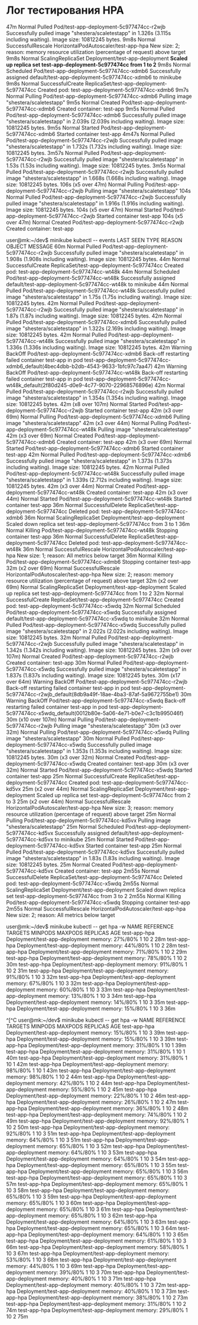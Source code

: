 # Лог тестирования HPA

47m                    Normal    Pulled                    Pod/test-app-deployment-5c977474cc-r2wjb    Successfully pulled image "shestera/scaletestapp" in 1.326s (3.115s including waiting). Image size: 10812245 bytes.
9m8s                   Normal    SuccessfulRescale         HorizontalPodAutoscaler/test-app-hpa        New size: 2; reason: memory resource utilization (percentage of request) above target
9m8s                   Normal    ScalingReplicaSet         Deployment/test-app-deployment              **Scaled up replica set test-app-deployment-5c977474cc from 1 to 2**
9m8s                   Normal    Scheduled                 Pod/test-app-deployment-5c977474cc-xdmb6    Successfully assigned default/test-app-deployment-5c977474cc-xdmb6 to minikube
9m8s                   Normal    SuccessfulCreate          ReplicaSet/test-app-deployment-5c977474cc   Created pod: test-app-deployment-5c977474cc-xdmb6
9m7s                   Normal    Pulling                   Pod/test-app-deployment-5c977474cc-xdmb6    Pulling image "shestera/scaletestapp"
9m5s                   Normal    Created                   Pod/test-app-deployment-5c977474cc-xdmb6    Created container: test-app
9m5s                   Normal    Pulled                    Pod/test-app-deployment-5c977474cc-xdmb6    Successfully pulled image "shestera/scaletestapp" in 2.039s (2.039s including waiting). Image size: 10812245 bytes.
9m5s                   Normal    Started                   Pod/test-app-deployment-5c977474cc-xdmb6    Started container test-app
4m47s                  Normal    Pulled                    Pod/test-app-deployment-5c977474cc-r2wjb    Successfully pulled image "shestera/scaletestapp" in 1.732s (1.732s including waiting). Image size: 10812245 bytes.
3m57s                  Normal    Pulled                    Pod/test-app-deployment-5c977474cc-r2wjb    Successfully pulled image "shestera/scaletestapp" in 1.53s (1.53s including waiting). Image size: 10812245 bytes.
3m5s                   Normal    Pulled                    Pod/test-app-deployment-5c977474cc-r2wjb    Successfully pulled image "shestera/scaletestapp" in 1.668s (1.668s including waiting). Image size: 10812245 bytes.
106s (x5 over 47m)     Normal    Pulling                   Pod/test-app-deployment-5c977474cc-r2wjb    Pulling image "shestera/scaletestapp"
104s                   Normal    Pulled                    Pod/test-app-deployment-5c977474cc-r2wjb    Successfully pulled image "shestera/scaletestapp" in 1.916s (1.916s including waiting). Image size: 10812245 bytes.
104s (x5 over 47m)     Normal    Started                   Pod/test-app-deployment-5c977474cc-r2wjb    Started container test-app
104s (x5 over 47m)     Normal    Created                   Pod/test-app-deployment-5c977474cc-r2wjb    Created container: test-app


user@mk:~/dev$ minikube kubectl -- events
LAST SEEN             TYPE      REASON              OBJECT                                      MESSAGE
60m                   Normal    Pulled              Pod/test-app-deployment-5c977474cc-r2wjb    Successfully pulled image "shestera/scaletestapp" in 1.908s (1.908s including waiting). Image size: 10812245 bytes.
44m                   Normal    SuccessfulCreate    ReplicaSet/test-app-deployment-5c977474cc   Created pod: test-app-deployment-5c977474cc-wt48k
44m                   Normal    Scheduled           Pod/test-app-deployment-5c977474cc-wt48k    Successfully assigned default/test-app-deployment-5c977474cc-wt48k to minikube
44m                   Normal    Pulled              Pod/test-app-deployment-5c977474cc-wt48k    Successfully pulled image "shestera/scaletestapp" in 1.75s (1.75s including waiting). Image size: 10812245 bytes.
42m                   Normal    Pulled              Pod/test-app-deployment-5c977474cc-r2wjb    Successfully pulled image "shestera/scaletestapp" in 1.87s (1.87s including waiting). Image size: 10812245 bytes.
42m                   Normal    Pulled              Pod/test-app-deployment-5c977474cc-xdmb6    Successfully pulled image "shestera/scaletestapp" in 1.322s (2.169s including waiting). Image size: 10812245 bytes.
42m                   Normal    Pulled              Pod/test-app-deployment-5c977474cc-wt48k    Successfully pulled image "shestera/scaletestapp" in 1.336s (1.336s including waiting). Image size: 10812245 bytes.
42m                   Warning   BackOff             Pod/test-app-deployment-5c977474cc-xdmb6    Back-off restarting failed container test-app in pod test-app-deployment-5c977474cc-xdmb6_default(4bec4dbb-b2db-4543-9633-1bfc97c7aa47)
42m                   Warning   BackOff             Pod/test-app-deployment-5c977474cc-wt48k    Back-off restarting failed container test-app in pod test-app-deployment-5c977474cc-wt48k_default(2f80d245-d0e9-4c77-9070-22968576896e)
42m                   Normal    Pulled              Pod/test-app-deployment-5c977474cc-r2wjb    Successfully pulled image "shestera/scaletestapp" in 1.354s (1.354s including waiting). Image size: 10812245 bytes.
42m (x8 over 107m)    Normal    Started             Pod/test-app-deployment-5c977474cc-r2wjb    Started container test-app
42m (x3 over 69m)     Normal    Pulling             Pod/test-app-deployment-5c977474cc-xdmb6    Pulling image "shestera/scaletestapp"
42m (x3 over 44m)     Normal    Pulling             Pod/test-app-deployment-5c977474cc-wt48k    Pulling image "shestera/scaletestapp"
42m (x3 over 69m)     Normal    Created             Pod/test-app-deployment-5c977474cc-xdmb6    Created container: test-app
42m (x3 over 69m)     Normal    Started             Pod/test-app-deployment-5c977474cc-xdmb6    Started container test-app
42m                   Normal    Pulled              Pod/test-app-deployment-5c977474cc-xdmb6    Successfully pulled image "shestera/scaletestapp" in 1.373s (1.373s including waiting). Image size: 10812245 bytes.
42m                   Normal    Pulled              Pod/test-app-deployment-5c977474cc-wt48k    Successfully pulled image "shestera/scaletestapp" in 1.339s (2.712s including waiting). Image size: 10812245 bytes.
42m (x3 over 44m)     Normal    Created             Pod/test-app-deployment-5c977474cc-wt48k    Created container: test-app
42m (x3 over 44m)     Normal    Started             Pod/test-app-deployment-5c977474cc-wt48k    Started container test-app
36m                   Normal    SuccessfulDelete    ReplicaSet/test-app-deployment-5c977474cc   Deleted pod: test-app-deployment-5c977474cc-xdmb6
36m                   Normal    ScalingReplicaSet   Deployment/test-app-deployment              Scaled down replica set test-app-deployment-5c977474cc from 3 to 1
36m                   Normal    Killing             Pod/test-app-deployment-5c977474cc-wt48k    Stopping container test-app
36m                   Normal    SuccessfulDelete    ReplicaSet/test-app-deployment-5c977474cc   Deleted pod: test-app-deployment-5c977474cc-wt48k
36m                   Normal    SuccessfulRescale   HorizontalPodAutoscaler/test-app-hpa        New size: 1; reason: All metrics below target
36m                   Normal    Killing             Pod/test-app-deployment-5c977474cc-xdmb6    Stopping container test-app
32m (x2 over 69m)     Normal    SuccessfulRescale   HorizontalPodAutoscaler/test-app-hpa        New size: 2; reason: memory resource utilization (percentage of request) above target
32m (x2 over 69m)     Normal    ScalingReplicaSet   Deployment/test-app-deployment              Scaled up replica set test-app-deployment-5c977474cc from 1 to 2
32m                   Normal    SuccessfulCreate    ReplicaSet/test-app-deployment-5c977474cc   Created pod: test-app-deployment-5c977474cc-x5wdq
32m                   Normal    Scheduled           Pod/test-app-deployment-5c977474cc-x5wdq    Successfully assigned default/test-app-deployment-5c977474cc-x5wdq to minikube
32m                   Normal    Pulled              Pod/test-app-deployment-5c977474cc-x5wdq    Successfully pulled image "shestera/scaletestapp" in 2.022s (2.022s including waiting). Image size: 10812245 bytes.
32m                   Normal    Pulled              Pod/test-app-deployment-5c977474cc-r2wjb    Successfully pulled image "shestera/scaletestapp" in 1.342s (1.342s including waiting). Image size: 10812245 bytes.
32m (x9 over 107m)    Normal    Created             Pod/test-app-deployment-5c977474cc-r2wjb    Created container: test-app
30m                   Normal    Pulled              Pod/test-app-deployment-5c977474cc-x5wdq    Successfully pulled image "shestera/scaletestapp" in 1.837s (1.837s including waiting). Image size: 10812245 bytes.
30m (x17 over 64m)    Warning   BackOff             Pod/test-app-deployment-5c977474cc-r2wjb    Back-off restarting failed container test-app in pod test-app-deployment-5c977474cc-r2wjb_default(8db9a49f-18ae-4ba3-87af-5a9672755be1)
30m                   Warning   BackOff             Pod/test-app-deployment-5c977474cc-x5wdq    Back-off restarting failed container test-app in pod test-app-deployment-5c977474cc-x5wdq_default(0012b80e-5a06-4e71-b0e7-c3c1b995046f)
30m (x10 over 107m)   Normal    Pulling             Pod/test-app-deployment-5c977474cc-r2wjb    Pulling image "shestera/scaletestapp"
30m (x3 over 32m)     Normal    Pulling             Pod/test-app-deployment-5c977474cc-x5wdq    Pulling image "shestera/scaletestapp"
30m                   Normal    Pulled              Pod/test-app-deployment-5c977474cc-x5wdq    Successfully pulled image "shestera/scaletestapp" in 1.353s (1.353s including waiting). Image size: 10812245 bytes.
30m (x3 over 32m)     Normal    Created             Pod/test-app-deployment-5c977474cc-x5wdq    Created container: test-app
30m (x3 over 32m)     Normal    Started             Pod/test-app-deployment-5c977474cc-x5wdq    Started container test-app
25m                   Normal    SuccessfulCreate    ReplicaSet/test-app-deployment-5c977474cc   Created pod: test-app-deployment-5c977474cc-kd5vx
25m (x2 over 44m)     Normal    ScalingReplicaSet   Deployment/test-app-deployment              Scaled up replica set test-app-deployment-5c977474cc from 2 to 3
25m (x2 over 44m)     Normal    SuccessfulRescale   HorizontalPodAutoscaler/test-app-hpa        New size: 3; reason: memory resource utilization (percentage of request) above target
25m                   Normal    Pulling             Pod/test-app-deployment-5c977474cc-kd5vx    Pulling image "shestera/scaletestapp"
25m                   Normal    Scheduled           Pod/test-app-deployment-5c977474cc-kd5vx    Successfully assigned default/test-app-deployment-5c977474cc-kd5vx to minikube
25m                   Normal    Started             Pod/test-app-deployment-5c977474cc-kd5vx    Started container test-app
25m                   Normal    Pulled              Pod/test-app-deployment-5c977474cc-kd5vx    Successfully pulled image "shestera/scaletestapp" in 1.83s (1.83s including waiting). Image size: 10812245 bytes.
25m                   Normal    Created             Pod/test-app-deployment-5c977474cc-kd5vx    Created container: test-app
2m55s                 Normal    SuccessfulDelete    ReplicaSet/test-app-deployment-5c977474cc   Deleted pod: test-app-deployment-5c977474cc-x5wdq
2m55s                 Normal    ScalingReplicaSet   Deployment/test-app-deployment              Scaled down replica set test-app-deployment-5c977474cc from 3 to 2
2m55s                 Normal    Killing             Pod/test-app-deployment-5c977474cc-x5wdq    Stopping container test-app
2m55s                 Normal    SuccessfulRescale   HorizontalPodAutoscaler/test-app-hpa        New size: 2; reason: All metrics below target



user@mk:~/dev$ minikube kubectl -- get hpa -w
NAME           REFERENCE                        TARGETS           MINPODS   MAXPODS   REPLICAS   AGE
test-app-hpa   Deployment/test-app-deployment   memory: 27%/80%   1         10        2          28m
test-app-hpa   Deployment/test-app-deployment   memory: 44%/80%   1         10        2          28m
test-app-hpa   Deployment/test-app-deployment   memory: 71%/80%   1         10        2          29m
test-app-hpa   Deployment/test-app-deployment   memory: 78%/80%   1         10        2          30m
test-app-hpa   Deployment/test-app-deployment   memory: 91%/80%   1         10        2          31m
test-app-hpa   Deployment/test-app-deployment   memory: 91%/80%   1         10        3          32m
test-app-hpa   Deployment/test-app-deployment   memory: 67%/80%   1         10        3          32m
test-app-hpa   Deployment/test-app-deployment   memory: 60%/80%   1         10        3          33m
test-app-hpa   Deployment/test-app-deployment   memory: 13%/80%   1         10        3          34m
test-app-hpa   Deployment/test-app-deployment   memory: 14%/80%   1         10        3          35m
test-app-hpa   Deployment/test-app-deployment   memory: 15%/80%   1         10        3          36m

^[^C
user@mk:~/dev$ minikube kubectl -- get hpa -w
NAME           REFERENCE                        TARGETS           MINPODS   MAXPODS   REPLICAS   AGE
test-app-hpa   Deployment/test-app-deployment   memory: 15%/80%   1         10        3          39m
test-app-hpa   Deployment/test-app-deployment   memory: 15%/80%   1         10        3          39m
test-app-hpa   Deployment/test-app-deployment   memory: 31%/80%   1         10        1          39m
test-app-hpa   Deployment/test-app-deployment   memory: 31%/80%   1         10        1          40m
test-app-hpa   Deployment/test-app-deployment   memory: 31%/80%   1         10        1          42m
test-app-hpa   Deployment/test-app-deployment   memory: 98%/80%   1         10        1          43m
test-app-hpa   Deployment/test-app-deployment   memory: 98%/80%   1         10        2          44m
test-app-hpa   Deployment/test-app-deployment   memory: 42%/80%   1         10        2          44m
test-app-hpa   Deployment/test-app-deployment   memory: 55%/80%   1         10        2          45m
test-app-hpa   Deployment/test-app-deployment   memory: 22%/80%   1         10        2          46m
test-app-hpa   Deployment/test-app-deployment   memory: 26%/80%   1         10        2          47m
test-app-hpa   Deployment/test-app-deployment   memory: 36%/80%   1         10        2          48m
test-app-hpa   Deployment/test-app-deployment   memory: 74%/80%   1         10        2          49m
test-app-hpa   Deployment/test-app-deployment   memory: 92%/80%   1         10        2          50m
test-app-hpa   Deployment/test-app-deployment   memory: 92%/80%   1         10        3          51m
test-app-hpa   Deployment/test-app-deployment   memory: 64%/80%   1         10        3          51m
test-app-hpa   Deployment/test-app-deployment   memory: 65%/80%   1         10        3          52m
test-app-hpa   Deployment/test-app-deployment   memory: 64%/80%   1         10        3          53m
test-app-hpa   Deployment/test-app-deployment   memory: 64%/80%   1         10        3          54m
test-app-hpa   Deployment/test-app-deployment   memory: 65%/80%   1         10        3          55m
test-app-hpa   Deployment/test-app-deployment   memory: 65%/80%   1         10        3          56m
test-app-hpa   Deployment/test-app-deployment   memory: 65%/80%   1         10        3          57m
test-app-hpa   Deployment/test-app-deployment   memory: 65%/80%   1         10        3          58m
test-app-hpa   Deployment/test-app-deployment   memory: 65%/80%   1         10        3          59m
test-app-hpa   Deployment/test-app-deployment   memory: 65%/80%   1         10        3          60m
test-app-hpa   Deployment/test-app-deployment   memory: 65%/80%   1         10        3          61m
test-app-hpa   Deployment/test-app-deployment   memory: 65%/80%   1         10        3          62m
test-app-hpa   Deployment/test-app-deployment   memory: 64%/80%   1         10        3          63m
test-app-hpa   Deployment/test-app-deployment   memory: 65%/80%   1         10        3          64m
test-app-hpa   Deployment/test-app-deployment   memory: 64%/80%   1         10        3          65m
test-app-hpa   Deployment/test-app-deployment   memory: 61%/80%   1         10        3          66m
test-app-hpa   Deployment/test-app-deployment   memory: 58%/80%   1         10        3          67m
test-app-hpa   Deployment/test-app-deployment   memory: 53%/80%   1         10        3          68m
test-app-hpa   Deployment/test-app-deployment   memory: 44%/80%   1         10        3          69m
test-app-hpa   Deployment/test-app-deployment   memory: 39%/80%   1         10        3          70m
test-app-hpa   Deployment/test-app-deployment   memory: 40%/80%   1         10        3          71m
test-app-hpa   Deployment/test-app-deployment   memory: 40%/80%   1         10        3          72m
test-app-hpa   Deployment/test-app-deployment   memory: 40%/80%   1         10        3          73m
test-app-hpa   Deployment/test-app-deployment   memory: 38%/80%   1         10        2          73m
test-app-hpa   Deployment/test-app-deployment   memory: 31%/80%   1         10        2          74m
test-app-hpa   Deployment/test-app-deployment   memory: 29%/80%   1         10        2          75m
